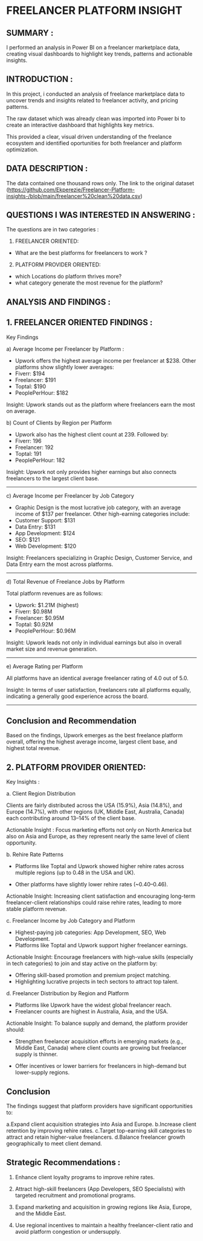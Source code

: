 # FREELANCER PLATFORM INSIGHT
## SUMMARY :
I performed an analysis in Power BI on a freelancer marketplace data, creating visual dashboards to highlight key trends, patterns and actionable insights. 
## INTRODUCTION :
In this project, i conducted an analysis of freelance marketplace data to uncover trends and insights related to freelancer activity, and pricing patterns. 

The raw dataset which was already clean was imported  into Power bi to create an interactive dashboard that highlights key metrics.

This provided a clear, visual driven understanding of the freelance ecosystem and identified oportunities for both freelancer and platform optimization.

## DATA DESCRIPTION :
The data contained one thousand rows only.
The link to the original dataset (https://github.com/Ekperezie/Freelancer-Platform-insights-/blob/main/freelancer%20clean%20data.csv)

## QUESTIONS I WAS INTERESTED IN ANSWERING :
The questions are in two categories :
1. FREELANCER ORIENTED:
- What are the best platforms for freelancers to work ?
2. PLATFORM PROVIDER ORIENTED:
- which Locations do platform thrives more?
- what category  generate the most revenue for the platform?


## ANALYSIS AND FINDINGS :
## 1. FREELANCER ORIENTED FINDINGS :
Key Findings

a) Average Income per Freelancer by Platform :

- Upwork offers the highest average income per freelancer at $238.
Other platforms show slightly lower averages:
- Fiverr: $194
- Freelancer: $191
- Toptal: $190
- PeoplePerHour: $182

Insight:
Upwork stands out as the platform where freelancers earn the most on average.


b) Count of Clients by Region per Platform
- Upwork also has the highest client count at 239.
Followed by:
- Fiverr: 196
- Freelancer: 192
- Toptal: 191
- PeoplePerHour: 182

Insight:
Upwork not only provides higher earnings but also connects freelancers to the largest client base.


---

c) Average Income per Freelancer by Job Category

- Graphic Design is the most lucrative job category, with an average income of $137 per freelancer.
Other high-earning categories include:
- Customer Support: $131
- Data Entry: $131
- App Development: $124
- SEO: $121
- Web Development: $120

Insight:
Freelancers specializing in Graphic Design, Customer Service, and Data Entry earn the most across platforms.

---

d) Total Revenue of Freelance Jobs by Platform

Total platform revenues are as follows:
- Upwork: $1.21M (highest)
- Fiverr: $0.98M
- Freelancer: $0.95M
- Toptal: $0.92M
- PeoplePerHour: $0.96M

Insight:
Upwork leads not only in individual earnings but also in overall market size and revenue generation.

---

e) Average Rating per Platform

All platforms have an identical average freelancer rating of 4.0 out of 5.0.


Insight:
In terms of user satisfaction, freelancers rate all platforms equally, indicating a generally good experience across the board.


---
 ## Conclusion and Recommendation

Based on the findings, Upwork emerges as the best freelance platform overall, offering the highest average income, largest client base, and highest total revenue.


## 2. PLATFORM PROVIDER ORIENTED:
Key Insights :

a. Client Region Distribution

Clients are fairly distributed across the USA (15.9%), Asia (14.8%), and Europe (14.7%), with other regions (UK, Middle East, Australia, Canada) each contributing around 13–14% of the client base.

Actionable Insight :
Focus marketing efforts not only on North America but also on Asia and Europe, as they represent nearly the same level of client opportunity.


b. Rehire Rate Patterns

- Platforms like Toptal and Upwork showed higher rehire rates across multiple regions (up to 0.48 in the USA and UK).

- Other platforms have slightly lower rehire rates (~0.40–0.46).

Actionable Insight:
Increasing client satisfaction and encouraging long-term freelancer-client relationships could raise rehire rates, leading to more stable platform revenue. 


c. Freelancer Income by Job Category and Platform

- Highest-paying job categories: App Development, SEO, Web Development.
- Platforms like Toptal and Upwork support higher freelancer earnings.

Actionable Insight:
Encourage freelancers with high-value skills (especially in tech categories) to join and stay active on the platform by:

- Offering skill-based promotion and premium project matching.
- Highlighting lucrative projects in tech sectors to attract top talent.


d. Freelancer Distribution by Region and Platform

- Platforms like Upwork have the widest global freelancer reach.
- Freelancer counts are highest in Australia, Asia, and the USA.

Actionable Insight:
To balance supply and demand, the platform provider should:

- Strengthen freelancer acquisition efforts in emerging markets (e.g., Middle East, Canada) where client counts are growing but freelancer supply is thinner.

- Offer incentives or lower barriers for freelancers in high-demand but lower-supply regions.



## Conclusion

The findings suggest that platform providers have significant opportunities to:

a.Expand client acquisition strategies into Asia and Europe.
b.Increase client retention by improving rehire rates.
c.Target top-earning skill categories to attract and retain higher-value freelancers.
d.Balance freelancer growth geographically to meet client demand.



## Strategic Recommendations :

1. Enhance client loyalty programs to improve rehire rates.

2. Attract high-skill freelancers (App Developers, SEO Specialists) with targeted recruitment and promotional programs.

3. Expand marketing and acquisition in growing regions like Asia, Europe, and the Middle East.

4. Use regional incentives to maintain a healthy freelancer-client ratio and avoid platform congestion or undersupply.
